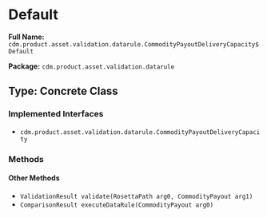 # Default

**Full Name:** `cdm.product.asset.validation.datarule.CommodityPayoutDeliveryCapacity$Default`

**Package:** `cdm.product.asset.validation.datarule`

## Type: Concrete Class

### Implemented Interfaces

- `cdm.product.asset.validation.datarule.CommodityPayoutDeliveryCapacity`

### Methods

#### Other Methods

- `ValidationResult validate(RosettaPath arg0, CommodityPayout arg1)`
- `ComparisonResult executeDataRule(CommodityPayout arg0)`

